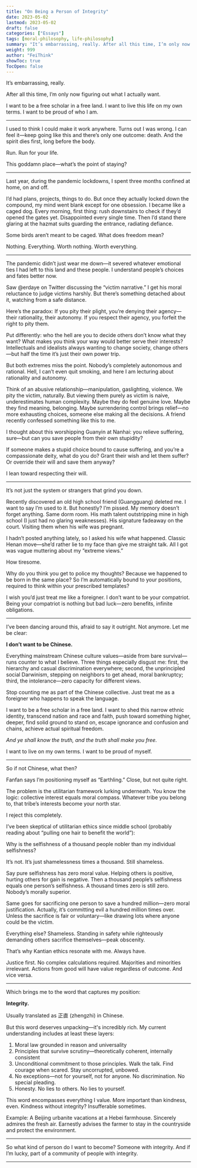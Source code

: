 ```yaml
---
title: "On Being a Person of Integrity"
date: 2023-05-02
lastmod: 2023-05-02
draft: false
categories: ["Essays"]
tags: [moral-philosophy, life-philosophy]
summary: "It’s embarrassing, really. After all this time, I’m only now figuring out what I actually want. I..."
weight: 999
author: "FeiThink"
showToc: true
TocOpen: false
---
```




It’s embarrassing, really.

After all this time, I’m only now figuring out what I actually want.

I want to be a free scholar in a free land. I want to live this life on my own terms. I want to be proud of who I am.

---

I used to think I could make it work anywhere. Turns out I was wrong. I can feel it—keep going like this and there’s only one outcome: death. And the spirit dies first, long before the body.

Run. Run for your life.

This goddamn place—what’s the point of staying?

---

Last year, during the pandemic lockdowns, I spent three months confined at home, on and off.

I’d had plans, projects, things to do. But once they actually locked down the compound, my mind went blank except for one obsession. I became like a caged dog. Every morning, first thing: rush downstairs to check if they’d opened the gates yet. Disappointed every single time. Then I’d stand there glaring at the hazmat suits guarding the entrance, radiating defiance.

Some birds aren’t meant to be caged. What does freedom mean?

Nothing. Everything. Worth nothing. Worth everything.

---

The pandemic didn’t just wear me down—it severed whatever emotional ties I had left to this land and these people. I understand people’s choices and fates better now.

Saw @erdaye on Twitter discussing the “victim narrative.” I get his moral reluctance to judge victims harshly. But there’s something detached about it, watching from a safe distance.

Here’s the paradox: If you pity their plight, you’re denying their agency—their rationality, their autonomy. If you respect their agency, you forfeit the right to pity them.

Put differently: who the hell are you to decide others don’t know what they want? What makes you think your way would better serve their interests? Intellectuals and idealists always wanting to change society, change others—but half the time it’s just their own power trip.

But both extremes miss the point. Nobody’s completely autonomous and rational. Hell, I can’t even quit smoking, and here I am lecturing about rationality and autonomy.

Think of an abusive relationship—manipulation, gaslighting, violence. We pity the victim, naturally. But viewing them purely as victim is naive, underestimates human complexity. Maybe they do feel genuine love. Maybe they find meaning, belonging. Maybe surrendering control brings relief—no more exhausting choices, someone else making all the decisions. A friend recently confessed something like this to me.

I thought about this worshipping Guanyin at Nanhai: you relieve suffering, sure—but can you save people from their own stupidity?

If someone makes a stupid choice bound to cause suffering, and you’re a compassionate deity, what do you do? Grant their wish and let them suffer? Or override their will and save them anyway?

I lean toward respecting their will.

---

It’s not just the system or strangers that grind you down.

Recently discovered an old high school friend (Guangguang) deleted me. I want to say I’m used to it. But honestly? I’m pissed. My memory doesn’t forget anything. Same dorm room. His math talent outstripping mine in high school (I just had no glaring weaknesses). His signature fadeaway on the court. Visiting them when his wife was pregnant.

I hadn’t posted anything lately, so I asked his wife what happened. Classic Henan move—she’d rather lie to my face than give me straight talk. All I got was vague muttering about my “extreme views.”

How tiresome.

Why do you think you get to police my thoughts? Because we happened to be born in the same place? So I’m automatically bound to your positions, required to think within your prescribed templates?

I wish you’d just treat me like a foreigner. I don’t want to be your compatriot. Being your compatriot is nothing but bad luck—zero benefits, infinite obligations.

---

I’ve been dancing around this, afraid to say it outright. Not anymore. Let me be clear:

**I don’t want to be Chinese.**

Everything mainstream Chinese culture values—aside from bare survival—runs counter to what I believe. Three things especially disgust me: first, the hierarchy and casual discrimination everywhere; second, the unprincipled social Darwinism, stepping on neighbors to get ahead, moral bankruptcy; third, the intolerance—zero capacity for different views.

Stop counting me as part of the Chinese collective. Just treat me as a foreigner who happens to speak the language.

I want to be a free scholar in a free land. I want to shed this narrow ethnic identity, transcend nation and race and faith, push toward something higher, deeper, find solid ground to stand on, escape ignorance and confusion and chains, achieve actual spiritual freedom.

*And ye shall know the truth, and the truth shall make you free.*

I want to live on my own terms. I want to be proud of myself.

---

So if not Chinese, what then?

Fanfan says I’m positioning myself as “Earthling.” Close, but not quite right.

The problem is the utilitarian framework lurking underneath. You know the logic: collective interest equals moral compass. Whatever tribe you belong to, that tribe’s interests become your north star.

I reject this completely.

I’ve been skeptical of utilitarian ethics since middle school (probably reading about “pulling one hair to benefit the world”):

Why is the selfishness of a thousand people nobler than my individual selfishness?

It’s not. It’s just shamelessness times a thousand. Still shameless.

Say pure selfishness has zero moral value. Helping others is positive, hurting others for gain is negative. Then a thousand people’s selfishness equals one person’s selfishness. A thousand times zero is still zero. Nobody’s morally superior.

Same goes for sacrificing one person to save a hundred million—zero moral justification. Actually, it’s committing evil a hundred million times over. Unless the sacrifice is fair or voluntary—like drawing lots where anyone could be the victim.

Everything else? Shameless. Standing in safety while righteously demanding others sacrifice themselves—peak obscenity.

That’s why Kantian ethics resonate with me. Always have.

Justice first. No complex calculations required. Majorities and minorities irrelevant. Actions from good will have value regardless of outcome. And vice versa.

---

Which brings me to the word that captures my position:

**Integrity.**

Usually translated as 正直 (zhengzhi) in Chinese.

But this word deserves unpacking—it's incredibly rich. My current understanding includes at least these layers:

1. Moral law grounded in reason and universality
2. Principles that survive scrutiny—theoretically coherent, internally consistent
3. Unconditional commitment to those principles. Walk the talk. Find courage when scared. Stay uncorrupted, unbowed.
4. No exceptions—not for yourself, not for anyone. No discrimination. No special pleading.
5. Honesty. No lies to others. No lies to yourself.

This word encompasses everything I value. More important than kindness, even. Kindness without integrity? Insufferable sometimes.

Example: A Beijing urbanite vacations at a Hebei farmhouse. Sincerely admires the fresh air. Earnestly advises the farmer to stay in the countryside and protect the environment.

---

So what kind of person do I want to become? Someone with integrity. And if I’m lucky, part of a community of people with integrity.

---
